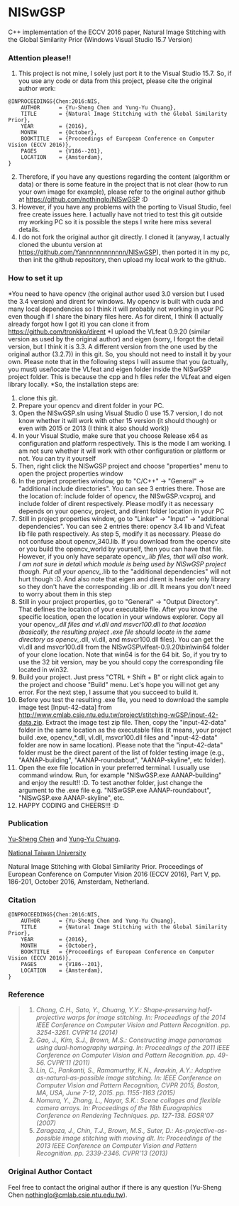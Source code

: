 # NISwGSP
C++ implementation of the ECCV 2016 paper, Natural Image Stitching with the Global Similarity Prior (Windows Visual Studio 15.7 Version)

### Attention please!!
1. This project is not mine, I solely just port it to the Visual Studio 15.7. So, if you use any code or data from this project, please cite the original author work:
```
@INPROCEEDINGS{Chen:2016:NIS,
	AUTHOR		= {Yu-Sheng Chen and Yung-Yu Chuang},
	TITLE		= {Natural Image Stitching with the Global Similarity Prior}, 
	YEAR		= {2016},
	MONTH		= {October},
	BOOKTITLE	= {Proceedings of European Conference on Computer Vision (ECCV 2016)},
	PAGES		= {V186--201},
	LOCATION	= {Amsterdam},
}
```
2. Therefore, if you have any questions regarding the content (algorithm or data) or there is some feature in the project that is not clear (how to run your own image for example), please refer to the original author github at https://github.com/nothinglo/NISwGSP :D
3. However, if you have any problems with the porting to Visual Studio, feel free create issues here. I actually have not tried to test this git outside my working PC so it is possible the steps I write here miss several details.
4. I do not fork the original author git directly. I cloned it (anyway, I actually cloned the ubuntu version at https://github.com/Yannnnnnnnnnnn/NISwGSP), then ported it in my pc, then init the github repository, then upload my local work to the github.

### How to set it up
*You need to have opencv (the original author used 3.0 version but I used the 3.4 version) and dirent for windows. My opencv is built with cuda and many local dependencies so I think it will probably not working in your PC even though if I share the binary files here. As for dirent, I think (I actually already forgot how I got it) you can clone it from https://github.com/tronkko/dirent
*I upload the VLfeat 0.9.20 (similar version as used by the original author) and eigen (sorry, I forgot the detail version, but I think it is 3.3. A different version from the one used by the original author (3.2.7)) in this git. So, you should not need to install it by your own. Please note that in the following steps I will assume that you (actually, you must) use/locate the VLfeat and eigen folder inside the NISwGSP project folder. This is because the cpp and h files refer the VLfeat and eigen library locally.
*So, the installation steps are:
1. clone this git.
2. Prepare your opencv and dirent folder in your PC.
3. Open the NISwGSP.sln using Visual Studio (I use 15.7 version, I do not know whether it will work with other 15 version (it should though) or even with 2015 or 2013 (I think it also should work))
4. In your Visual Studio, make sure that you choose Release x64 as configuration and platform respectively. This is the mode I am working. I am not sure whether it will work with other configuration or platform or not. You can try it yourself
5. Then, right click the NISwGSP project and choose "properties" menu to open the project properties window
6. In the project properties window, go to "C/C++" -> "General" -> "additional include directories". You can see 3 entries there. Those are the location of: include folder of opencv, the NISwGSP.vcxproj, and include folder of dirent respectively. Please modify it as necessary depends on your opencv, project, and dirent folder location in your PC
7. Still in project properties window, go to "Linker" -> "Input" -> "additional dependencies". You can see 2 entries there: opencv 3.4 lib and VLfeat lib file path respectively. As step 5, modify it as necessary. Please do not confuse about opencv_340.lib. If you download from the opencv site or you build the opencv_world by yourself, then you can have that file. However, if you only have separate opencv_*.lib files, that will also work. I am not sure in detail which module is being used by NISwGSP project though. Put all your opencv_*.lib to the "additional dependencies" will not hurt though :D. And also note that eigen and dirent is header only library so they don't have the corresponding .lib or .dll. It means you don't need to worry about them in this step
8. Still in your project properties, go to "General" -> "Output Directory". That defines the location of your executable file. After you know the specific location, open the location in your windows explorer. Copy all your opencv_*.dll files and vl.dll and msvcr100.dll to that location (basically, the resulting project .exe file should locate in the same directory as opencv_*.dll, vl.dll, and msvcr100.dll files). You can get the vl.dll and msvcr100.dll from the NISwGSP\vlfeat-0.9.20\bin\win64 folder of your clone location. Note that win64 is for the 64 bit. So, if you try to use the 32 bit version, may be you should copy the corresponding file located in win32.
9. Build your project. Just press "CTRL + Shift + B" or right click again to the project and choose "Build" menu. Let's hope you will not get any error. For the next step, I assume that you succeed to build it.
10. Before you test the resulting .exe file, you need to download the sample image test [Input-42-data] from http://www.cmlab.csie.ntu.edu.tw/project/stitching-wGSP/input-42-data.zip. Extract the image test zip file. Then, copy the "input-42-data" folder in the same location as the executable files (it means, your project build .exe, opencv_*.dll, vl.dll, msvcr100.dll files and "input-42-data" folder are now in same location). Please note that the "input-42-data" folder must be the direct parent of the list of folder testing image (e.g., "AANAP-building", "AANAP-roundabout", "AANAP-skyline", etc folder).
11. Open the exe file location in your preferred terminal. I usually use command window. Run, for example "NISwGSP.exe AANAP-building" and enjoy the result!! :D. To test another folder, just change the argument to the .exe file e.g. "NISwGSP.exe AANAP-roundabout", "NISwGSP.exe AANAP-skyline", etc.
12. HAPPY CODING and CHEERS!!! :D


### Publication
[Yu-Sheng Chen](http://www.cmlab.csie.ntu.edu.tw/~nothinglo/) and [Yung-Yu Chuang](http://www.csie.ntu.edu.tw/~cyy/).

[National Taiwan University](http://www.ntu.edu.tw)

Natural Image Stitching with Global Similarity Prior. 
Proceedings of European Conference on Computer Vision 2016 (ECCV 2016), Part V, pp. 186-201, October 2016, Amsterdam, Netherland.

### Citation
```
@INPROCEEDINGS{Chen:2016:NIS,
	AUTHOR		= {Yu-Sheng Chen and Yung-Yu Chuang},
	TITLE		= {Natural Image Stitching with the Global Similarity Prior}, 
	YEAR		= {2016},
	MONTH		= {October},
	BOOKTITLE	= {Proceedings of European Conference on Computer Vision (ECCV 2016)},
	PAGES		= {V186--201},
	LOCATION	= {Amsterdam},
}
```
### Reference

> 1. *Chang, C.H., Sato, Y., Chuang, Y.Y.: Shape-preserving half-projective warps for image stitching. In: Proceedings of the 2014 IEEE Conference on Computer Vision and Pattern Recognition. pp. 3254-3261. CVPR'14 (2014)*
> 2. *Gao, J., Kim, S.J., Brown, M.S.: Constructing image panoramas using dual-homography warping. In: Proceedings of the 2011 IEEE Conference on Computer Vision and Pattern Recognition. pp. 49-56. CVPR'11 (2011)*
> 3. *Lin, C., Pankanti, S., Ramamurthy, K.N., Aravkin, A.Y.: Adaptive as-natural-as-possible image stitching. In: IEEE Conference on Computer Vision and Pattern Recognition, CVPR 2015, Boston, MA, USA, June 7-12, 2015. pp. 1155-1163 (2015)*
> 4. *Nomura, Y., Zhang, L., Nayar, S.K.: Scene collages and flexible camera arrays. In: Proceedings of the 18th Eurographics Conference on Rendering Techniques. pp. 127-138. EGSR'07 (2007)*
> 5. *Zaragoza, J., Chin, T.J., Brown, M.S., Suter, D.: As-projective-as-possible image stitching with moving dlt. In: Proceedings of the 2013 IEEE Conference on Computer Vision and Pattern Recognition. pp. 2339-2346. CVPR'13 (2013)*

### Original Author Contact
Feel free to contact the original author if there is any question (Yu-Sheng Chen nothinglo@cmlab.csie.ntu.edu.tw).
